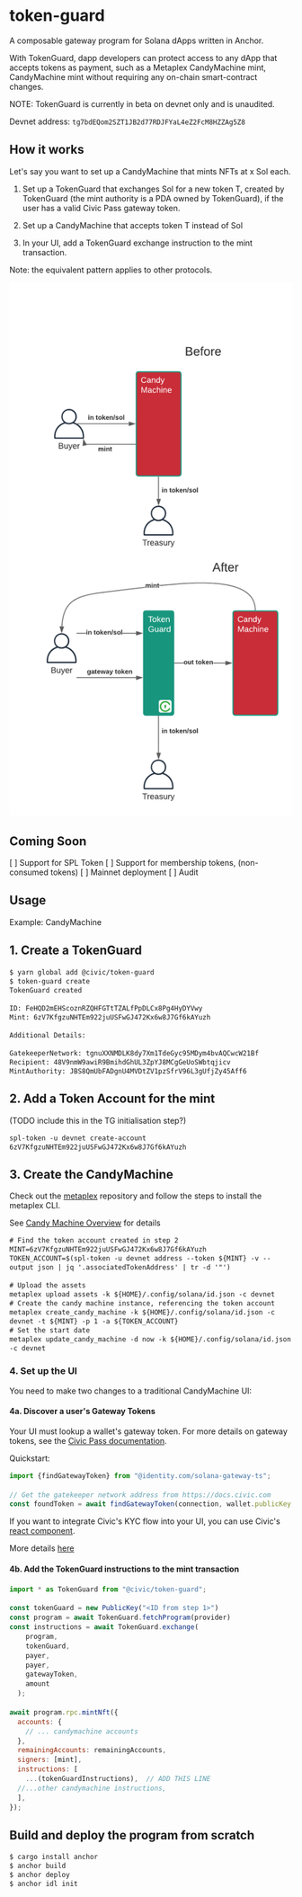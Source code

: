 # token-guard
A composable gateway program for Solana dApps written in Anchor.

With TokenGuard, dapp developers can protect access to any dApp that
accepts tokens as payment, such as a Metaplex CandyMachine mint,
CandyMachine mint without requiring any on-chain smart-contract changes.

NOTE: TokenGuard is currently in beta on devnet only and is unaudited.

Devnet address: `tg7bdEQom2SZT1JB2d77RDJFYaL4eZ2FcM8HZZAg5Z8`

## How it works

Let's say you want to set up a CandyMachine that mints NFTs at x Sol each.

1. Set up a TokenGuard that exchanges Sol for a new token T,
created by TokenGuard (the mint authority is a PDA owned by TokenGuard),
if the user has a valid Civic Pass gateway token.

2. Set up a CandyMachine that accepts token T instead of Sol

3. In your UI, add a TokenGuard exchange instruction to the mint transaction.

Note: the equivalent pattern applies to other protocols. 

![Candy Machine Example](./docs/TokenGuardCandyMachine.png)

## Coming Soon

[ ] Support for SPL Token
[ ] Support for membership tokens, (non-consumed tokens)
[ ] Mainnet deployment
[ ] Audit

## Usage

Example: CandyMachine

## 1. Create a TokenGuard

```shell
$ yarn global add @civic/token-guard
$ token-guard create
TokenGuard created 

ID: FeHQD2mEHScoznRZQHFGTtTZALfPpDLCx8Pg4HyDYVwy
Mint: 6zV7KfgzuNHTEm922juUSFwGJ472Kx6w8J7Gf6kAYuzh
      
Additional Details:

GatekeeperNetwork: tgnuXXNMDLK8dy7Xm1TdeGyc95MDym4bvAQCwcW21Bf
Recipient: 48V9nmW9awiR9BmihdGhUL3ZpYJ8MCgGeUoSWbtqjicv
MintAuthority: JBS8QmUbFADgnU4MVDtZV1pzSfrV96L3gUfjZy45Aff6
```

## 2. Add a Token Account for the mint

(TODO include this in the TG initialisation step?)

```shell
spl-token -u devnet create-account 6zV7KfgzuNHTEm922juUSFwGJ472Kx6w8J7Gf6kAYuzh
```

## 3. Create the CandyMachine

Check out the [metaplex](https://github.com/metaplex-foundation/metaplex) repository
and follow the steps to install the metaplex CLI.

See [Candy Machine Overview](https://docs.metaplex.com/overviews/candy_machine_overview) for details

```shell
# Find the token account created in step 2
MINT=6zV7KfgzuNHTEm922juUSFwGJ472Kx6w8J7Gf6kAYuzh
TOKEN_ACCOUNT=$(spl-token -u devnet address --token ${MINT} -v --output json | jq '.associatedTokenAddress' | tr -d '"')

# Upload the assets
metaplex upload assets -k ${HOME}/.config/solana/id.json -c devnet
# Create the candy machine instance, referencing the token account
metaplex create_candy_machine -k ${HOME}/.config/solana/id.json -c devnet -t ${MINT} -p 1 -a ${TOKEN_ACCOUNT}
# Set the start date
metaplex update_candy_machine -d now -k ${HOME}/.config/solana/id.json -c devnet
```

### 4. Set up the UI

You need to make two changes to a traditional CandyMachine UI:

#### 4a. Discover a user's Gateway Tokens

Your UI must lookup a wallet's gateway token. For more details on gateway tokens,
see the [Civic Pass documentation](https://docs.civic.com).

Quickstart:

```js
import {findGatewayToken} from "@identity.com/solana-gateway-ts";

// Get the gatekeeper network address from https://docs.civic.com
const foundToken = await findGatewayToken(connection, wallet.publicKey, gatekeeperNetwork);
```

If you want to integrate Civic's KYC flow into your UI, you can use
Civic's [react component](https://www.npmjs.com/package/@civic/solana-gateway-react).

More details [here](https://docs.civic.com/civic-pass/ui-integration-react-component)

#### 4b. Add the TokenGuard instructions to the mint transaction

```js
import * as TokenGuard from "@civic/token-guard";

const tokenGuard = new PublicKey("<ID from step 1>")
const program = await TokenGuard.fetchProgram(provider)
const instructions = await TokenGuard.exchange(
    program,
    tokenGuard,
    payer,
    payer,
    gatewayToken,
    amount
  );

await program.rpc.mintNft({
  accounts: {
    // ... candymachine accounts
  },
  remainingAccounts: remainingAccounts,
  signers: [mint],
  instructions: [
    ...(tokenGuardInstructions),  // ADD THIS LINE
  //...other candymachine instructions,
  ],
});
```

## Build and deploy the program from scratch

```shell
$ cargo install anchor
$ anchor build
$ anchor deploy
$ anchor idl init
```
